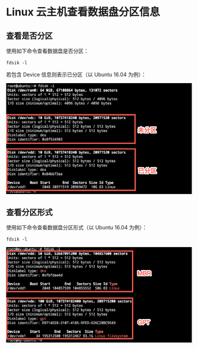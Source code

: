 # Linux 云主机查看数据盘分区信息

## 查看是否分区

使用如下命令查看数据盘是否分区：

	fdsik -l

若包含 Device 信息则表示已分区（以 Ubuntu 16.04 为例）：

![](../../image/运维指南-Linux查看分区.png)

## 查看分区形式

使用如下命令查看数据盘分区形式（以 Ubuntu 16.04 为例）：

	fdsik -l

![](../../image/运维指南-Linux查看分区形式.png)
